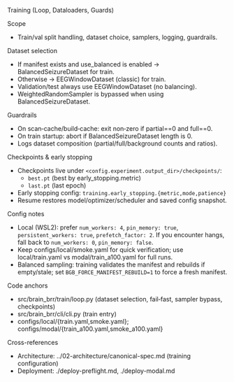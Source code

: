 Training (Loop, Dataloaders, Guards)

Scope
- Train/val split handling, dataset choice, samplers, logging, guardrails.

Dataset selection
- If manifest exists and use_balanced is enabled → BalancedSeizureDataset for train.
- Otherwise → EEGWindowDataset (classic) for train.
- Validation/test always use EEGWindowDataset (no balancing).
- WeightedRandomSampler is bypassed when using BalancedSeizureDataset.

Guardrails
- On scan‑cache/build‑cache: exit non‑zero if partial==0 and full==0.
- On train startup: abort if BalancedSeizureDataset length is 0.
- Logs dataset composition (partial/full/background counts and ratios).

Checkpoints & early stopping
- Checkpoints live under `<config.experiment.output_dir>/checkpoints/`:
  - `best.pt` (best by early_stopping.metric)
  - `last.pt` (last epoch)
- Early stopping config: `training.early_stopping.{metric,mode,patience}`
- Resume restores model/optimizer/scheduler and saved config snapshot.

Config notes
- Local (WSL2): prefer `num_workers: 4`, `pin_memory: true`, `persistent_workers: true`, `prefetch_factor: 2`. If you encounter hangs, fall back to `num_workers: 0`, `pin_memory: false`.
- Keep configs/local/smoke.yaml for quick verification; use local/train.yaml vs modal/train_a100.yaml for full runs.
- Balanced sampling: training validates the manifest and rebuilds if empty/stale; set `BGB_FORCE_MANIFEST_REBUILD=1` to force a fresh manifest.

Code anchors
- src/brain_brr/train/loop.py (dataset selection, fail‑fast, sampler bypass, checkpoints)
- src/brain_brr/cli/cli.py (train entry)
- configs/local/{train.yaml,smoke.yaml}; configs/modal/{train_a100.yaml,smoke_a100.yaml}

Cross-references
- Architecture: ../02-architecture/canonical-spec.md (training configuration)
- Deployment: ./deploy-preflight.md, ./deploy-modal.md
